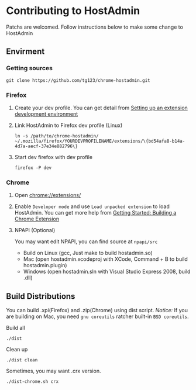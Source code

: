 Contributing to HostAdmin
=========================
Patchs are welcomed. Follow instructions below to make some change to HostAdmin

Envirment
---------

### Getting sources

		
	git clone https://github.com/tg123/chrome-hostadmin.git
		


### Firefox

 1. Create your dev profile. You can get detail from [Setting up an extension development environment](https://developer.mozilla.org/en/docs/Setting_up_extension_development_environment)

 1. Link HostAdmin to Firefox dev profile (Linux)

		
		ln -s /path/to/chrome-hostadmin/ ~/.mozilla/firefox/YOURDEVPROFILENAME/extensions/\{bd54afa8-b14a-4d7a-aecf-37e34e882796\}


 1. Start dev firefox with dev profile


		firefox -P dev



### Chrome

 1. Open [chrome://extensions/](chrome://extensions/)
 1. Enable `Developer mode` and use `Load unpacked extension` to load HostAdmin. You can get more help from [Getting Started: Building a Chrome Extension](https://developer.chrome.com/extensions/getstarted.html)

 1. NPAPI (Optional)


    You may want edit NPAPI, you can find source at `npapi/src`
    * Build on Linux (gcc, Just make to build hostadmin.so)
    * Mac (open hostadmin.xcodeproj with XCode, Command + B to build hostadmin.plugin)
    * Windows (open hostadmin.sln with Visual Studio Express 2008, build .dll)



Build Distributions
-------------------

You can build .xpi(Firefox) and .zip(Chrome) using dist script. *Notice:* If you are building on Mac, you need `gnu coreutils` ratcher built-in `BSD coreutils`. 


Build all 

	./dist 


Clean up
		
	./dist clean


Sometimes, you may want .crx version.

	./dist-chrome.sh crx
